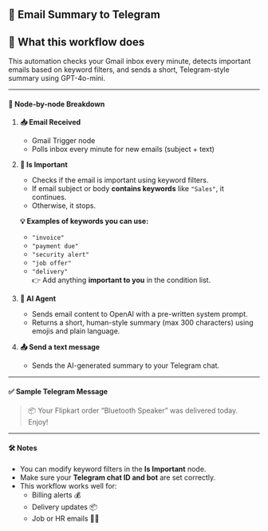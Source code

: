 ## 📌 Email Summary to Telegram

## 🔄 What this workflow does
This automation checks your Gmail inbox every minute, detects important emails based on keyword filters, and sends a short, Telegram-style summary using GPT-4o-mini.

---

#### 🧩 Node-by-node Breakdown

1. **📥 Email Received**
   - Gmail Trigger node
   - Polls inbox every minute for new emails (subject + text)

2. **🧪 Is Important**
   - Checks if the email is important using keyword filters.
   - If email subject or body **contains keywords** like `"Sales"`, it continues.
   - Otherwise, it stops.

   **💡 Examples of keywords you can use:**
   - `"invoice"`
   - `"payment due"`
   - `"security alert"`
   - `"job offer"`
   - `"delivery"`  
   👉 Add anything **important to you** in the condition list.

3. **🧠 AI Agent**
   - Sends email content to OpenAI with a pre-written system prompt.
   - Returns a short, human-style summary (max 300 characters) using emojis and plain language.

4. **📤 Send a text message**
   - Sends the AI-generated summary to your Telegram chat.

---

#### ✅ Sample Telegram Message
> 📦 Your Flipkart order “Bluetooth Speaker” was delivered today. Enjoy!

---

#### 🛠 Notes
- You can modify keyword filters in the **Is Important** node.
- Make sure your **Telegram chat ID and bot** are set correctly.
- This workflow works well for:
  - Billing alerts 💰
  - Delivery updates 📦
  - Job or HR emails 🧑‍💼
